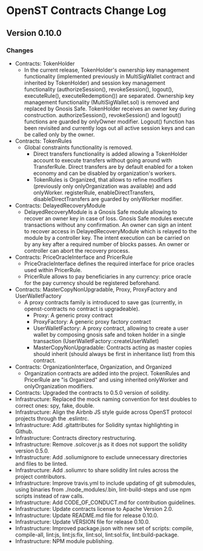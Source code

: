 # OpenST Contracts Change Log

## Version 0.10.0

### Changes

- Contracts: TokenHolder
  - In the current release, TokenHolder's ownership key management functionality
  (implemented previously in MultiSigWallet contract and inherited by TokenHolder)
  and session key management functionality (authorizeSession(), revokeSession(),
  logout(), executeRule(), executeRedemption()) are separated. Ownership key
  management functionality (MultiSigWallet.sol) is removed and replaced by
  Gnosis Safe. TokenHolder receives an owner key during construction.
  authorizeSession(), revokeSession() and logout() functions are
  guarded by onlyOwner modifier. Logout() function has been revisited and
  currently logs out all active session keys and can be called only by the owner.
- Contracts: TokenRules
  - Global constraints functionality is removed.
    - Direct transfers functionality is added allowing a TokenHolder account to
  execute transfers without going around with TransferRule. Direct transfers
  are by default enabled for a token economy and can be disabled by
  organization's workers.
    - TokenRules is Organized, that allows to refine modifiers (previously only
  onlyOrganization was available) and add onlyWorker. registerRule,
  enableDirectTransfers, disableDirectTransfers are guarded by onlyWorker
  modifier.
- Contracts: DelayedRecoveryModule
  - DelayedRecoveryModule is a Gnosis Safe module allowing to recover an owner
  key in case of loss. Gnosis Safe modules execute transactions without any
  confirmation. An owner can sign an intent to recover access in
  DelayedRecoveryModule which is relayed to the module by a controller key. The
  intent execution can be carried on by any key after a required number of
  blocks passes. An owner or controller can abort the recovery process.
- Contracts: PriceOracleInterface and PricerRule
  - PriceOracleInterface defines the required interface for price oracles used
  within PricerRule.
  - PricerRule allows to pay beneficiaries in any currency: price oracle for the
  pay currency should be registered beforehand.
- Contracts: MasterCopyNonUpgradable, Proxy, ProxyFactory and UserWalletFactory
  - A proxy contracts family is introduced to save gas (currently, in
  openst-contracts no contract is upgradeable).
    - Proxy: A generic proxy contract
    - ProxyFactory: A generic proxy factory contract
    - UserWalletFactory: A proxy contract, allowing to create a user wallet
  by composing gnosis safe and token holder in a single transaction
  (UserWalletFactory::createUserWallet)
    - MasterCopyNonUpgradable: Contracts acting as master copies should
  inherit (should always be first in inheritance list) from this contract.
- Contracts: OrganizationInterface, Organization, and Organized
  - Organization contracts are added into the project. TokenRules and PricerRule
  are "is Organized" and using inherited onlyWorker and onlyOrganization modifiers.
- Contracts: Upgraded the contracts to 0.5.0 version of solidity.
- Infrastructure: Replaced the mock naming convention for test doubles to
  correct ones: spy, fake, double.
- Infrastructure: Align the Airbnb JS style guide across OpenST protocol
  projects through the .eslintrc.
- Infrastructure:  Add .gitattributes for Solidity syntax highlighting in Github.
- Infrastructure: Contracts directory restructuring.
- Infrastructure: Remove .solcover.js as it does not support the solidity
  version 0.5.0.
- Infrastructure: Add .soliumignore to exclude unnecessary directories and
  files to be linted.
- Infrastructure: Add .soliumrc to share solidity lint rules across the project
  contributors.
- Infrastructure: Improve travis.yml to include updating of git submodules,
  using binaries from ./node_modules/.bin, lint-build-steps and use npm scripts
  instead of raw calls.
- Infrastructure: Add CODE_OF_CONDUCT.md for contribution guidelines.
- Infrastructure: Update contracts license to Apache Version 2.0.
- Infrastructure: Update README.md file for release 0.10.0.
- Infrastructure: Update VERSION file for release 0.10.0.
- Infrastructure: Improved package.json with new set of scripts: compile,
  compile-all, lint:js, lint:js:fix, lint:sol, lint:sol:fix, lint:build-package.
- Infrastructure: NPM module publishing.
